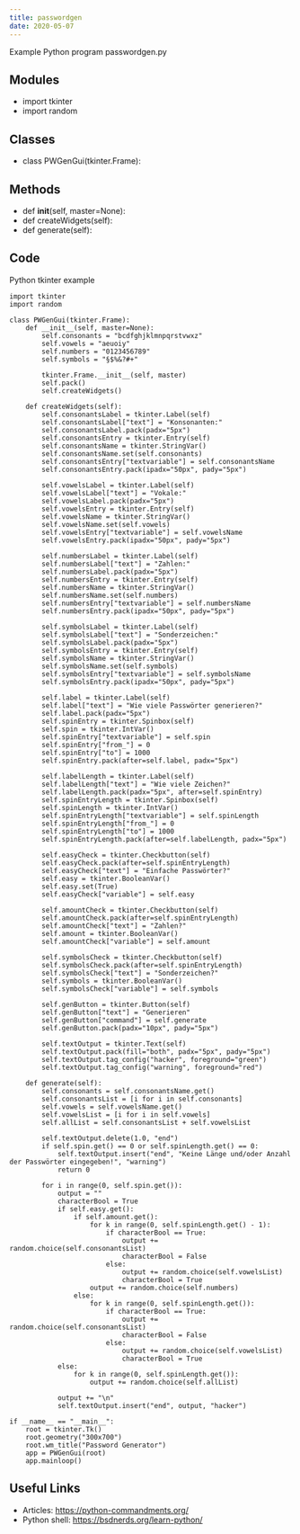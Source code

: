 ```yaml
---
title: passwordgen
date: 2020-05-07
---
```

Example Python program passwordgen.py

## Modules

* import tkinter
* import random

## Classes

* class PWGenGui(tkinter.Frame):

## Methods

* def __init__(self, master=None):
* def createWidgets(self):
* def generate(self):

## Code

Python tkinter example

    import tkinter
    import random
    
    class PWGenGui(tkinter.Frame):
        def __init__(self, master=None):
            self.consonants = "bcdfghjklmnpqrstvwxz"
            self.vowels = "aeuoiy"
            self.numbers = "0123456789"
            self.symbols = "§$%&?#+"
    
            tkinter.Frame.__init__(self, master)
            self.pack()
            self.createWidgets()
    
        def createWidgets(self):
            self.consonantsLabel = tkinter.Label(self)
            self.consonantsLabel["text"] = "Konsonanten:"
            self.consonantsLabel.pack(padx="5px")
            self.consonantsEntry = tkinter.Entry(self)
            self.consonantsName = tkinter.StringVar()
            self.consonantsName.set(self.consonants)
            self.consonantsEntry["textvariable"] = self.consonantsName
            self.consonantsEntry.pack(ipadx="50px", pady="5px")
    
            self.vowelsLabel = tkinter.Label(self)
            self.vowelsLabel["text"] = "Vokale:"
            self.vowelsLabel.pack(padx="5px")
            self.vowelsEntry = tkinter.Entry(self)
            self.vowelsName = tkinter.StringVar()
            self.vowelsName.set(self.vowels)
            self.vowelsEntry["textvariable"] = self.vowelsName
            self.vowelsEntry.pack(ipadx="50px", pady="5px")
    
            self.numbersLabel = tkinter.Label(self)
            self.numbersLabel["text"] = "Zahlen:"
            self.numbersLabel.pack(padx="5px")
            self.numbersEntry = tkinter.Entry(self)
            self.numbersName = tkinter.StringVar()
            self.numbersName.set(self.numbers)
            self.numbersEntry["textvariable"] = self.numbersName
            self.numbersEntry.pack(ipadx="50px", pady="5px")
    
            self.symbolsLabel = tkinter.Label(self)
            self.symbolsLabel["text"] = "Sonderzeichen:"
            self.symbolsLabel.pack(padx="5px")
            self.symbolsEntry = tkinter.Entry(self)
            self.symbolsName = tkinter.StringVar()
            self.symbolsName.set(self.symbols)
            self.symbolsEntry["textvariable"] = self.symbolsName
            self.symbolsEntry.pack(ipadx="50px", pady="5px")
    
            self.label = tkinter.Label(self)
            self.label["text"] = "Wie viele Passwörter generieren?"
            self.label.pack(padx="5px")
            self.spinEntry = tkinter.Spinbox(self)
            self.spin = tkinter.IntVar()
            self.spinEntry["textvariable"] = self.spin
            self.spinEntry["from_"] = 0
            self.spinEntry["to"] = 1000
            self.spinEntry.pack(after=self.label, padx="5px")
    
            self.labelLength = tkinter.Label(self)
            self.labelLength["text"] = "Wie viele Zeichen?"
            self.labelLength.pack(padx="5px", after=self.spinEntry)
            self.spinEntryLength = tkinter.Spinbox(self)
            self.spinLength = tkinter.IntVar()
            self.spinEntryLength["textvariable"] = self.spinLength
            self.spinEntryLength["from_"] = 0
            self.spinEntryLength["to"] = 1000
            self.spinEntryLength.pack(after=self.labelLength, padx="5px")
    
            self.easyCheck = tkinter.Checkbutton(self)
            self.easyCheck.pack(after=self.spinEntryLength)
            self.easyCheck["text"] = "Einfache Passwörter?"
            self.easy = tkinter.BooleanVar()
            self.easy.set(True)
            self.easyCheck["variable"] = self.easy
    
            self.amountCheck = tkinter.Checkbutton(self)
            self.amountCheck.pack(after=self.spinEntryLength)
            self.amountCheck["text"] = "Zahlen?"
            self.amount = tkinter.BooleanVar()
            self.amountCheck["variable"] = self.amount
    
            self.symbolsCheck = tkinter.Checkbutton(self)
            self.symbolsCheck.pack(after=self.spinEntryLength)
            self.symbolsCheck["text"] = "Sonderzeichen?"
            self.symbols = tkinter.BooleanVar()
            self.symbolsCheck["variable"] = self.symbols
    
            self.genButton = tkinter.Button(self)
            self.genButton["text"] = "Generieren"
            self.genButton["command"] = self.generate
            self.genButton.pack(padx="10px", pady="5px")
    
            self.textOutput = tkinter.Text(self)
            self.textOutput.pack(fill="both", padx="5px", pady="5px")
            self.textOutput.tag_config("hacker", foreground="green")
            self.textOutput.tag_config("warning", foreground="red")
    
        def generate(self):
            self.consonants = self.consonantsName.get()
            self.consonantsList = [i for i in self.consonants]
            self.vowels = self.vowelsName.get()
            self.vowelsList = [i for i in self.vowels]
            self.allList = self.consonantsList + self.vowelsList
    
            self.textOutput.delete(1.0, "end")
            if self.spin.get() == 0 or self.spinLength.get() == 0:
                self.textOutput.insert("end", "Keine Länge und/oder Anzahl der Passwörter eingegeben!", "warning")
                return 0
    
            for i in range(0, self.spin.get()):
                output = ""
                characterBool = True
                if self.easy.get():
                    if self.amount.get():
                        for k in range(0, self.spinLength.get() - 1):
                            if characterBool == True:
                                output += random.choice(self.consonantsList)
                                characterBool = False
                            else:
                                output += random.choice(self.vowelsList)
                                characterBool = True
                        output += random.choice(self.numbers)
                    else:
                        for k in range(0, self.spinLength.get()):
                            if characterBool == True:
                                output += random.choice(self.consonantsList)
                                characterBool = False
                            else:
                                output += random.choice(self.vowelsList)
                                characterBool = True
                else:
                    for k in range(0, self.spinLength.get()):
                        output += random.choice(self.allList)
    
                output += "\n"
                self.textOutput.insert("end", output, "hacker")
    
    if __name__ == "__main__":
        root = tkinter.Tk()
        root.geometry("300x700")
        root.wm_title("Password Generator")
        app = PWGenGui(root)
        app.mainloop()
    

## Useful Links

- Articles: https://python-commandments.org/
- Python shell: https://bsdnerds.org/learn-python/
